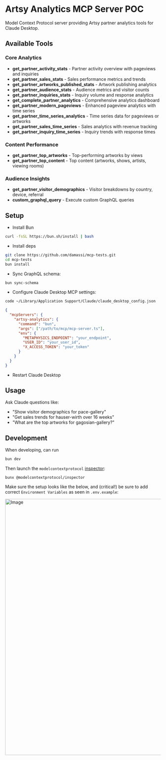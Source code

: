 # Artsy Analytics MCP Server POC

Model Context Protocol server providing Artsy partner analytics tools for Claude Desktop.

## Available Tools

### Core Analytics

- **get_partner_activity_stats** - Partner activity overview with pageviews and inquiries
- **get_partner_sales_stats** - Sales performance metrics and trends
- **get_partner_artworks_published_stats** - Artwork publishing analytics
- **get_partner_audience_stats** - Audience metrics and visitor counts
- **get_partner_inquiries_stats** - Inquiry volume and response analytics
- **get_complete_partner_analytics** - Comprehensive analytics dashboard
- **get_partner_modern_pageviews** - Enhanced pageview analytics with time series
- **get_partner_time_series_analytics** - Time series data for pageviews or artworks
- **get_partner_sales_time_series** - Sales analytics with revenue tracking
- **get_partner_inquiry_time_series** - Inquiry trends with response times

### Content Performance

- **get_partner_top_artworks** - Top-performing artworks by views
- **get_partner_top_content** - Top content (artworks, shows, artists, viewing rooms)

### Audience Insights

- **get_partner_visitor_demographics** - Visitor breakdowns by country, device, referral
- **custom_graphql_query** - Execute custom GraphQL queries

## Setup

- Install Bun

```bash
curl -fsSL https://bun.sh/install | bash
```

- Install deps

```bash
git clone https://github.com/damassi/mcp-tests.git
cd mcp-tests
bun install
```

- Sync GraphQL schema:

```bash
bun sync-schema
```

- Configure Claude Desktop MCP settings:

```bash
code ~/Library/Application Support/Claude/claude_desktop_config.json
```

```json
{
  "mcpServers": {
    "artsy-analytics": {
      "command": "bun",
      "args": ["/path/to/mcp/mcp-server.ts"],
      "env": {
        "METAPHYSICS_ENDPOINT": "your_endpoint",
        "USER_ID": "your_user_id",
        "X_ACCESS_TOKEN": "your_token"
      }
    }
  }
}
```

- Restart Claude Desktop

## Usage

Ask Claude questions like:

- "Show visitor demographics for pace-gallery"
- "Get sales trends for hauser-wirth over 16 weeks"
- "What are the top artworks for gagosian-gallery?"

## Development

When developing, can run

```bash
bun dev
```

Then launch the `modelcontextprotocol` [inspector](https://modelcontextprotocol.io/legacy/tools/inspector):

```
bunx @modelcontextprotocol/inspector
```

Make sure the setup looks like the below, and (critical!) be sure to add correct `Environment Variables` as seen in `.env.example`:

<img width="1512" height="828" alt="Image" src="https://github.com/user-attachments/assets/f33ce877-eedc-473c-a5a4-cf05637d619b" />
